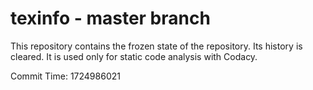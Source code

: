 # texinfo - master branch

This repository contains the frozen state of the repository.
Its history is cleared. It is used only for static code
analysis with Codacy.

Commit Time: 1724986021